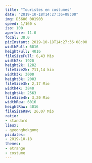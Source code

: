 ```yaml
---
title: "Touristes en costumes"
date: "2019-10-18T14:27:36+08:00"
img: D5600_001903
speed: 1/160 s
iso: 100
aperture: 11.0
focal: 38.0
picInstant: 2019-10-18T14:27:36+08:00
widthFull: 6016
heightFull: 4016
fileSizeFull: 6,43 Mio
width2k: 1920
height2k: 1282
fileSize2k: 711,14 kio
width3k: 3000
height3k: 2003
fileSize3k: 2,17 Mio
width4k: 3840
height4k: 2563
fileSize4k: 3,20 Mio
widthRaw: 6016
heightRaw: 4016
fileSizeRaw: 26,07 Mio
ratio:
- standard
lieux:
- gyeongbokgung
picdates:
- 2019-10-18
themes:
- etrange
- costume
---
```


